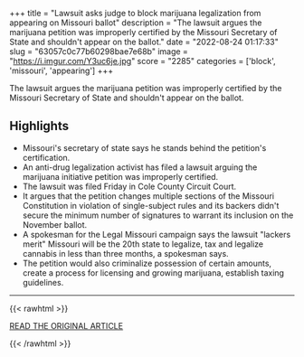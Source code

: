 +++
title = "Lawsuit asks judge to block marijuana legalization from appearing on Missouri ballot"
description = "The lawsuit argues the marijuana petition was improperly certified by the Missouri Secretary of State and shouldn't appear on the ballot."
date = "2022-08-24 01:17:33"
slug = "63057c0c77b60298bae7e68b"
image = "https://i.imgur.com/Y3uc6je.jpg"
score = "2285"
categories = ['block', 'missouri', 'appearing']
+++

The lawsuit argues the marijuana petition was improperly certified by the Missouri Secretary of State and shouldn't appear on the ballot.

## Highlights

- Missouri's secretary of state says he stands behind the petition's certification.
- An anti-drug legalization activist has filed a lawsuit arguing the marijuana initiative petition was improperly certified.
- The lawsuit was filed Friday in Cole County Circuit Court.
- It argues that the petition changes multiple sections of the Missouri Constitution in violation of single-subject rules and its backers didn't secure the minimum number of signatures to warrant its inclusion on the November ballot.
- A spokesman for the Legal Missouri campaign says the lawsuit "lackers merit" Missouri will be the 20th state to legalize, tax and legalize cannabis in less than three months, a spokesman says.
- The petition would also criminalize possession of certain amounts, create a process for licensing and growing marijuana, establish taxing guidelines.

---

{{< rawhtml >}}
  <p class="article-category">
    <a target="_blank" href="https://missouriindependent.com/2022/08/22/lawsuit-asks-judge-to-block-marijuana-legalization-from-appearing-on-missouri-ballot/">READ THE ORIGINAL ARTICLE</a>
  </p>
{{< /rawhtml >}}
